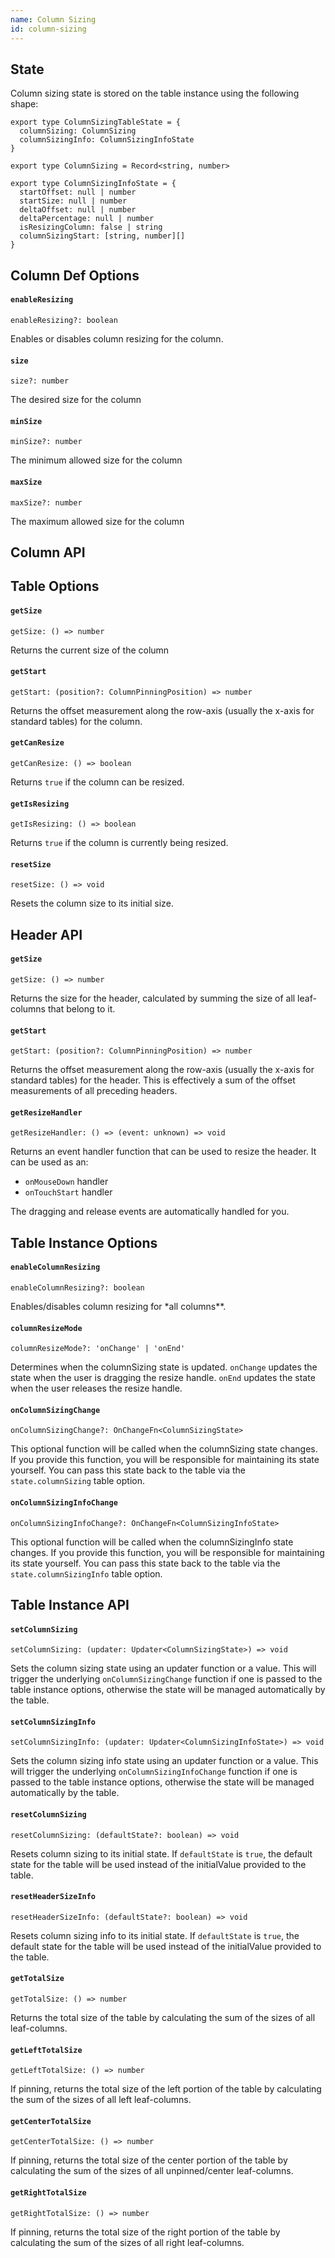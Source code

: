 ```yaml
---
name: Column Sizing
id: column-sizing
---
```


## State

Column sizing state is stored on the table instance using the following shape:

```tsx
export type ColumnSizingTableState = {
  columnSizing: ColumnSizing
  columnSizingInfo: ColumnSizingInfoState
}

export type ColumnSizing = Record<string, number>

export type ColumnSizingInfoState = {
  startOffset: null | number
  startSize: null | number
  deltaOffset: null | number
  deltaPercentage: null | number
  isResizingColumn: false | string
  columnSizingStart: [string, number][]
}
```

## Column Def Options

#### `enableResizing`

```tsx
enableResizing?: boolean
```

Enables or disables column resizing for the column.

#### `size`

```tsx
size?: number
```

The desired size for the column

#### `minSize`

```tsx
minSize?: number
```

The minimum allowed size for the column

#### `maxSize`

```tsx
maxSize?: number
```

The maximum allowed size for the column

## Column API

## Table Options

#### `getSize`

```tsx
getSize: () => number
```

Returns the current size of the column

#### `getStart`

```tsx
getStart: (position?: ColumnPinningPosition) => number
```

Returns the offset measurement along the row-axis (usually the x-axis for standard tables) for the column.

#### `getCanResize`

```tsx
getCanResize: () => boolean
```

Returns `true` if the column can be resized.

#### `getIsResizing`

```tsx
getIsResizing: () => boolean
```

Returns `true` if the column is currently being resized.

#### `resetSize`

```tsx
resetSize: () => void
```

Resets the column size to its initial size.

## Header API

#### `getSize`

```tsx
getSize: () => number
```

Returns the size for the header, calculated by summing the size of all leaf-columns that belong to it.

#### `getStart`

```tsx
getStart: (position?: ColumnPinningPosition) => number
```

Returns the offset measurement along the row-axis (usually the x-axis for standard tables) for the header. This is effectively a sum of the offset measurements of all preceding headers.

#### `getResizeHandler`

```tsx
getResizeHandler: () => (event: unknown) => void
```

Returns an event handler function that can be used to resize the header. It can be used as an:

- `onMouseDown` handler
- `onTouchStart` handler

The dragging and release events are automatically handled for you.

## Table Instance Options

#### `enableColumnResizing`

```tsx
enableColumnResizing?: boolean
```

Enables/disables column resizing for \*all columns\*\*.

#### `columnResizeMode`

```tsx
columnResizeMode?: 'onChange' | 'onEnd'
```

Determines when the columnSizing state is updated. `onChange` updates the state when the user is dragging the resize handle. `onEnd` updates the state when the user releases the resize handle.

#### `onColumnSizingChange`

```tsx
onColumnSizingChange?: OnChangeFn<ColumnSizingState>
```

This optional function will be called when the columnSizing state changes. If you provide this function, you will be responsible for maintaining its state yourself. You can pass this state back to the table via the `state.columnSizing` table option.

#### `onColumnSizingInfoChange`

```tsx
onColumnSizingInfoChange?: OnChangeFn<ColumnSizingInfoState>
```

This optional function will be called when the columnSizingInfo state changes. If you provide this function, you will be responsible for maintaining its state yourself. You can pass this state back to the table via the `state.columnSizingInfo` table option.

## Table Instance API

#### `setColumnSizing`

```tsx
setColumnSizing: (updater: Updater<ColumnSizingState>) => void
```

Sets the column sizing state using an updater function or a value. This will trigger the underlying `onColumnSizingChange` function if one is passed to the table instance options, otherwise the state will be managed automatically by the table.

#### `setColumnSizingInfo`

```tsx
setColumnSizingInfo: (updater: Updater<ColumnSizingInfoState>) => void
```

Sets the column sizing info state using an updater function or a value. This will trigger the underlying `onColumnSizingInfoChange` function if one is passed to the table instance options, otherwise the state will be managed automatically by the table.

#### `resetColumnSizing`

```tsx
resetColumnSizing: (defaultState?: boolean) => void
```

Resets column sizing to its initial state. If `defaultState` is `true`, the default state for the table will be used instead of the initialValue provided to the table.

#### `resetHeaderSizeInfo`

```tsx
resetHeaderSizeInfo: (defaultState?: boolean) => void
```

Resets column sizing info to its initial state. If `defaultState` is `true`, the default state for the table will be used instead of the initialValue provided to the table.

#### `getTotalSize`

```tsx
getTotalSize: () => number
```

Returns the total size of the table by calculating the sum of the sizes of all leaf-columns.

#### `getLeftTotalSize`

```tsx
getLeftTotalSize: () => number
```

If pinning, returns the total size of the left portion of the table by calculating the sum of the sizes of all left leaf-columns.

#### `getCenterTotalSize`

```tsx
getCenterTotalSize: () => number
```

If pinning, returns the total size of the center portion of the table by calculating the sum of the sizes of all unpinned/center leaf-columns.

#### `getRightTotalSize`

```tsx
getRightTotalSize: () => number
```

If pinning, returns the total size of the right portion of the table by calculating the sum of the sizes of all right leaf-columns.
